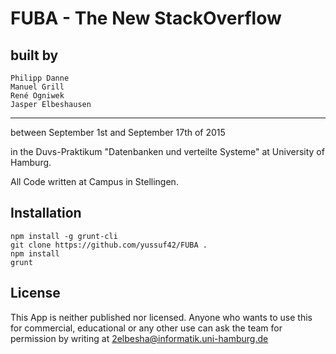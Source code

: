 FUBA - The New StackOverflow
============

built by 
-------
	Philipp Danne
	Manuel Grill
	René Ogniwek
	Jasper Elbeshausen
-------
between September 1st and September 17th of 2015

in the Duvs-Praktikum "Datenbanken und verteilte Systeme"
at University of Hamburg.

All Code written at Campus in Stellingen.


Installation
-------

    npm install -g grunt-cli
    git clone https://github.com/yussuf42/FUBA .
    npm install
    grunt

License
-------

This App is neither published nor licensed.
Anyone who wants to use this for commercial, educational or any other use can ask the team for permission by writing at 2elbesha@informatik.uni-hamburg.de
